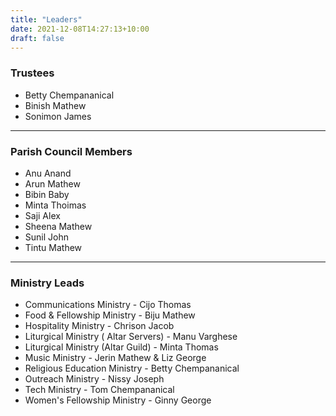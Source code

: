 ```yaml
---
title: "Leaders"
date: 2021-12-08T14:27:13+10:00
draft: false
---
```


### Trustees
* Betty Chempananical
* Binish Mathew
* Sonimon James

---

### Parish Council Members
* Anu Anand
* Arun Mathew
* Bibin Baby
* Minta Thoimas
* Saji Alex
* Sheena Mathew
* Sunil John
* Tintu Mathew

---

### Ministry Leads
* Communications Ministry - Cijo Thomas
* Food & Fellowship Ministry - Biju Mathew
* Hospitality Ministry - Chrison Jacob
* Liturgical Ministry ( Altar Servers) - Manu Varghese
* Liturgical Ministry (Altar Guild) - Minta Thomas
* Music Ministry - Jerin Mathew & Liz George
* Religious Education Ministry - Betty Chempananical
* Outreach Ministry - Nissy Joseph
* Tech Ministry - Tom Chempananical
* Women's Fellowship Ministry - Ginny George
